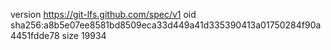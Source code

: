version https://git-lfs.github.com/spec/v1
oid sha256:a8b5e07ee8581bd8509eca33d449a41d335390413a01750284f90a4451fdde78
size 19934
